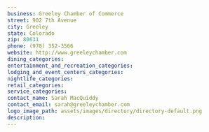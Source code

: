 ```yaml
---
business: Greeley Chamber of Commerce
street: 902 7th Avenue
city: Greeley
state: Colorado
zip: 80631
phone: (970) 352-3566
website: http://www.greeleychamber.com
dining_categories: 
entertainment_and_recreation_categories: 
lodging_and_event_centers_categories: 
nightlife_categories: 
retail_categories: 
service_categories: 
contact_name: Sarah MacQuiddy
contact_email: sarah@greeleychamber.com
logo_image_path: assets/images/directory/directory-default.png
description: 
---
```

